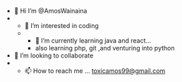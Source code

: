 - 👋 Hi I’m @AmosWainaina
- - 👀 I’m interested in coding
  -  - 🌱 I’m currently learning java and react...
     - also learning php, git ,and venturing into python
- 💞️ I’m looking to collaborate
- - 📫 How to reach me ... toxicamos99@gmail.com

<!---
AmosWainaina/AmosWainaina is a ✨ special ✨ repository because its `README.md` (this file) appears on your GitHub profile.
You can click the Preview link to take a look at your changes.
--->

